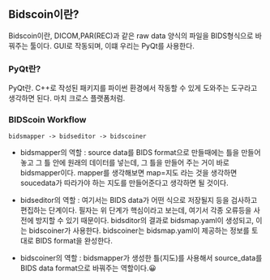 ## Bidscoin이란?

Bidscoin이란, DICOM,PAR(REC)과 같은 raw data 양식의 파일을 BIDS형식으로 바꿔주는 툴이다. GUI로 작동되며, 이떄 우리는 PyQt를 사용한다.

### PyQt란?

PyQt란. C++로 작성된 패키지를 파이썬 환경에서 작동할 수 있게 도와주는 도구라고 생각하면 된다. 마치 크로스 플랫폼처럼.

### BIDScoin Workflow

~~~python3
bidsmapper -> bidseditor -> bidscoiner
~~~

* bidsmapper의 역할 : source data를 BIDS format으로 만들때에는 틀을 만들어 놓고 그 틀 안에 원래의 데이터를 넣는데, 그 틀을 만들어 주는 거이 바로 bidsmapper이다. mapper를 생각해보면 map=지도 라는 것을 생각하면 soucedata가 따라가야 하는 지도를 만들어준다고 생각하면 될 것이다.

* bidseditor의 역할 : 여기서는 BIDS data가 어떤 식으로 저장될지 등을 검사하고 편집하는 단계이다. 필자는 위 단계가 핵심이라고 보는데, 여기서 각종 오류등을 사전에 방지할 수 있기 때문이다. bidsditor의 결과로 bidsmap.yaml이 생성되고, 이는 bidscoiner가 사용한다. bidscoiner는 bidsmap.yaml이 제공하는 정보를 토대로 BIDS format을 완성한다.

*  bidscoiner의 역할 : bidsmapper가 생성한 틀(지도)를 사용해서 source_data를 BIDS data format으로 바꿔주는 역할이다.😀
